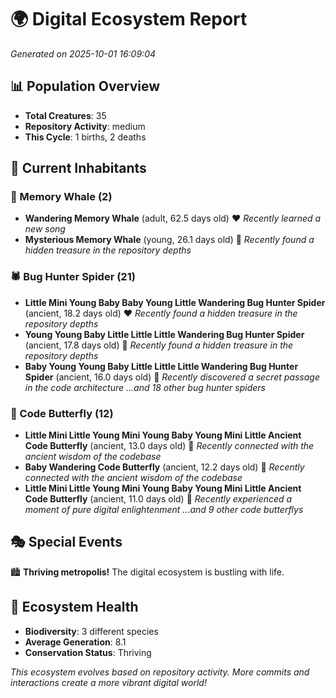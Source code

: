 # 🌍 Digital Ecosystem Report
*Generated on 2025-10-01 16:09:04*

## 📊 Population Overview
- **Total Creatures**: 35
- **Repository Activity**: medium
- **This Cycle**: 1 births, 2 deaths

## 👥 Current Inhabitants

### 🐋 Memory Whale (2)
- **Wandering Memory Whale** (adult, 62.5 days old) ❤️
  *Recently learned a new song*
- **Mysterious Memory Whale** (young, 26.1 days old) 💚
  *Recently found a hidden treasure in the repository depths*

### 🕷️ Bug Hunter Spider (21)
- **Little Mini Young Baby Baby Young Little Wandering Bug Hunter Spider** (ancient, 18.2 days old) ❤️
  *Recently found a hidden treasure in the repository depths*
- **Young Young Baby Little Little Little Wandering Bug Hunter Spider** (ancient, 17.8 days old) 💛
  *Recently found a hidden treasure in the repository depths*
- **Baby Young Young Baby Little Little Little Wandering Bug Hunter Spider** (ancient, 16.0 days old) 💛
  *Recently discovered a secret passage in the code architecture*
  *...and 18 other bug hunter spiders*

### 🦋 Code Butterfly (12)
- **Little Mini Little Young Mini Young Baby Young Mini Little Ancient Code Butterfly** (ancient, 13.0 days old) 💛
  *Recently connected with the ancient wisdom of the codebase*
- **Baby Wandering Code Butterfly** (ancient, 12.2 days old) 💛
  *Recently connected with the ancient wisdom of the codebase*
- **Little Mini Little Young Mini Young Baby Young Mini Little Ancient Code Butterfly** (ancient, 11.0 days old) 💛
  *Recently experienced a moment of pure digital enlightenment*
  *...and 9 other code butterflys*

## 🎭 Special Events

🏙️ **Thriving metropolis!** The digital ecosystem is bustling with life.

## 🔬 Ecosystem Health
- **Biodiversity**: 3 different species
- **Average Generation**: 8.1
- **Conservation Status**: Thriving

*This ecosystem evolves based on repository activity. More commits and interactions create a more vibrant digital world!*